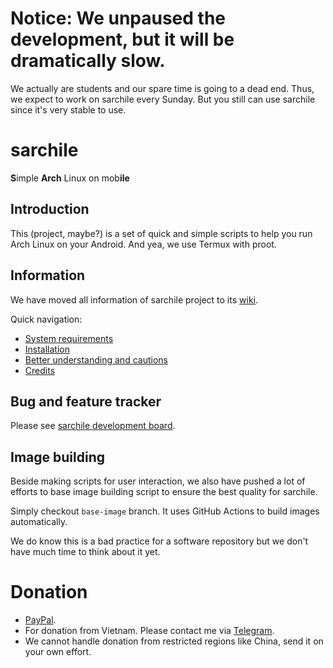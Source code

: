 # Notice: We unpaused the development, but it will be dramatically slow.

We actually are students and our spare time is going to a dead end. Thus, we expect to work on sarchile every Sunday. But you still can use sarchile since it's very stable to use.

# sarchile

**S**imple **Arch** Linux on mob**ile**

## Introduction

This (project, maybe?) is a set of quick and simple scripts to help you run Arch Linux on your Android. And yea, we use Termux with proot.

## Information

We have moved all information of sarchile project to its [wiki](https://github.com/Weeb-Linux/sarchile/wiki).

Quick navigation: 
- [System requirements](https://github.com/Weeb-Linux/sarchile/wiki/System-requirements)
- [Installation](https://github.com/Weeb-Linux/sarchile/wiki/Installation)
- [Better understanding and cautions](https://github.com/Weeb-Linux/sarchile/wiki/Better-understanding-and-cautions)
- [Credits](https://github.com/Weeb-Linux/sarchile/wiki/Credits)

## Bug and feature tracker

Please see [sarchile development board](https://github.com/Weeb-Linux/sarchile/projects/1).

## Image building

Beside making scripts for user interaction, we also have pushed a lot of efforts to base image building script to ensure the best quality for sarchile.

Simply checkout `base-image` branch. It uses GitHub Actions to build images automatically.

We do know this is a bad practice for a software repository but we don't have much time to think about it yet.

# Donation
- [PayPal](https://paypal.me/iamwello).
- For donation from Vietnam. Please contact me via [Telegram](https://t.me/wello6143).
- We cannot handle donation from restricted regions like China, send it on your own effort.
